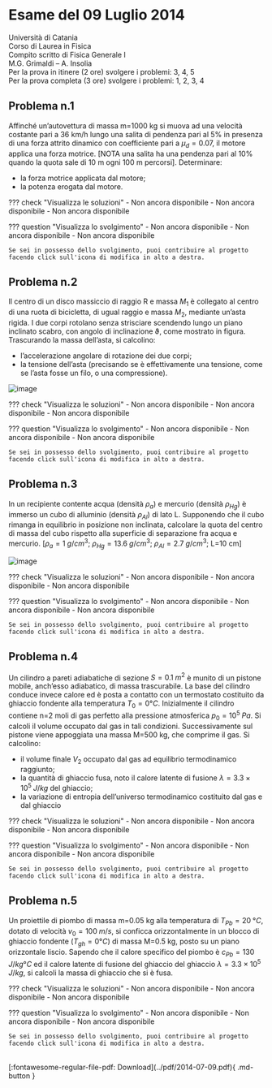 # Esame del 09 Luglio 2014
Università di Catania <br>
Corso di Laurea in Fisica <br>
Compito scritto di Fisica Generale I <br>
M.G. Grimaldi – A. Insolia <br>
Per la prova in itinere (2 ore) svolgere i problemi: 3, 4, 5 <br>
Per la prova completa (3 ore) svolgere i problemi: 1, 2, 3, 4 <br>

## Problema n.1
Affinché un’autovettura di massa m=1000 kg si muova ad una velocità costante pari a 36 km/h lungo una salita di pendenza pari al 5% in presenza di una forza attrito dinamico con coefficiente pari a $µ_d=0.07$, il motore applica una forza motrice. [NOTA una salita ha una pendenza pari al 10% quando la quota sale di 10 m ogni 100 m percorsi]. Determinare:

- la forza motrice applicata dal motore;
- la potenza erogata dal motore.

??? check "Visualizza le soluzioni"
    - Non ancora disponibile
    - Non ancora disponibile
    - Non ancora disponibile

??? question "Visualizza lo svolgimento"
    - Non ancora disponibile
    - Non ancora disponibile
    - Non ancora disponibile
    
    Se sei in possesso dello svolgimento, puoi contribuire al progetto facendo click sull'icona di modifica in alto a destra.

## Problema n.2
Il centro di un disco massiccio di raggio R e massa $M_1$ è collegato al centro di una ruota di bicicletta, di ugual raggio e massa $M_2$, mediante un’asta rigida. I due corpi rotolano senza strisciare scendendo lungo un piano inclinato scabro, con angolo di inclinazione ϑ, come mostrato in figura. Trascurando la massa dell’asta, si calcolino:

- l’accelerazione angolare di rotazione dei due corpi;
- la tensione dell’asta (precisando se è effettivamente una tensione, come se l’asta fosse un filo, o una compressione).

![image](https://user-images.githubusercontent.com/77018886/153405327-85f3d6ec-137e-4e44-856f-975e5ff341d3.png)

??? check "Visualizza le soluzioni"
    - Non ancora disponibile
    - Non ancora disponibile
    - Non ancora disponibile

??? question "Visualizza lo svolgimento"
    - Non ancora disponibile
    - Non ancora disponibile
    - Non ancora disponibile
    
    Se sei in possesso dello svolgimento, puoi contribuire al progetto facendo click sull'icona di modifica in alto a destra.

## Problema n.3
In un recipiente contente acqua (densità $ρ_a$) e mercurio (densità $ρ_{Hg}$) è immerso un cubo di alluminio (densità $ρ_{Al}$) di lato L. Supponendo che il cubo rimanga in equilibrio in posizione non inclinata, calcolare la quota del centro di massa del cubo rispetto alla superficie di separazione fra acqua e mercurio. [$ρ_a=1 \; g/cm^3$; $ρ_{Hg}=13.6 \; g/cm^3$; $ρ_{Al}=2.7 \; g/cm^3$; L=10 cm]

![image](https://user-images.githubusercontent.com/77018886/153405359-f619b82a-8a3d-4cdf-803a-fc62159af889.png)

??? check "Visualizza le soluzioni"
    - Non ancora disponibile
    - Non ancora disponibile
    - Non ancora disponibile

??? question "Visualizza lo svolgimento"
    - Non ancora disponibile
    - Non ancora disponibile
    - Non ancora disponibile
    
    Se sei in possesso dello svolgimento, puoi contribuire al progetto facendo click sull'icona di modifica in alto a destra.

## Problema n.4
Un cilindro a pareti adiabatiche di sezione $S=0.1 \; m^2$ è munito di un pistone mobile, anch’esso adiabatico, di massa trascurabile. La base del cilindro conduce invece calore ed è posta a contatto con un termostato costituito da ghiaccio fondente alla temperatura $T_0=0°C$. Inizialmente il cilindro contiene n=2 moli di gas perfetto alla pressione atmosferica $p_0=10^5 \; Pa$. Si calcoli il volume occupato dal gas in tali condizioni. Successivamente sul pistone viene appoggiata una massa M=500 kg, che comprime il gas. Si calcolino:

- il volume finale $V_2$ occupato dal gas ad equilibrio termodinamico raggiunto;
- la quantità di ghiaccio fusa, noto il calore latente di fusione $λ=3.3×10^5 \; J/kg$ del ghiaccio;
- la variazione di entropia dell’universo termodinamico costituito dal gas e dal ghiaccio

??? check "Visualizza le soluzioni"
    - Non ancora disponibile
    - Non ancora disponibile
    - Non ancora disponibile

??? question "Visualizza lo svolgimento"
    - Non ancora disponibile
    - Non ancora disponibile
    - Non ancora disponibile
    
    Se sei in possesso dello svolgimento, puoi contribuire al progetto facendo click sull'icona di modifica in alto a destra.

## Problema n.5
Un proiettile di piombo di massa m=0.05 kg alla temperatura di $T_{Pb}=20 \; °C$, dotato di velocità $v_0=100 \; m/s$, si conficca orizzontalmente in un blocco di ghiaccio fondente ($T_{gh}=0°C$) di massa M=0.5 kg, posto su un piano orizzontale liscio. Sapendo che il calore specifico del piombo è $c_{Pb}=130 \; J/kg °C$ ed il calore latente di fusione del ghiaccio del ghiaccio $λ=3.3×10^5 \; J/kg$, si calcoli la massa di ghiaccio che si è fusa.

??? check "Visualizza le soluzioni"
    - Non ancora disponibile
    - Non ancora disponibile
    - Non ancora disponibile

??? question "Visualizza lo svolgimento"
    - Non ancora disponibile
    - Non ancora disponibile
    - Non ancora disponibile
    
    Se sei in possesso dello svolgimento, puoi contribuire al progetto facendo click sull'icona di modifica in alto a destra.

<br>
[:fontawesome-regular-file-pdf: Download](../pdf/2014-07-09.pdf){ .md-button }

